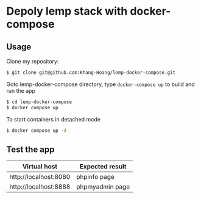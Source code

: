 # Depoly lemp stack with docker-compose
## Usage
Clone my repository:
```sh
$ git clone git@github.com:Khang-Hoang/lemp-docker-compose.git
```

Goto lemp-docker-compose directory, type `docker-compose up` to build and run the app
```sh
$ cd lemp-docker-compose
$ docker compose up 
```
To start containers in detached mode
```sh
$ docker compose up -d
```

## Test the app
|       Virtual host    | Expected result |
| --------------------- | --------------- |
| http://localhost:8080 | phpinfo page    |
| http://localhost:8888 | phpmyadmin page |